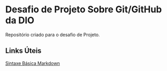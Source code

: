 # Desafio de Projeto Sobre Git/GitHub da DIO 
Repositório criado para o desafio de Projeto.

## Links Úteis 
[Sintaxe Básica Markdown](https://www.markdownguide.org/basic-syntax/)

